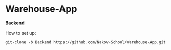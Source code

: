 # Warehouse-App

**Backend**

How to set up:

```git-clone -b Backend https://github.com/Nakov-School/Warehouse-App.git```
